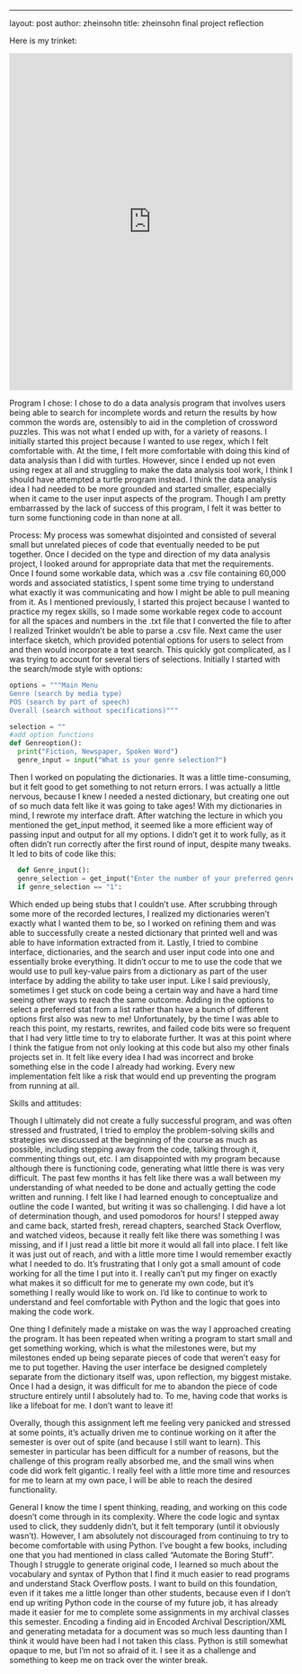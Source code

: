 ---
layout: post
author: zheinsohn
title: zheinsohn final project reflection

Here is my trinket:
<iframe src="https://trinket.io/embed/python/b2fd756eb9" width="100%" height="600" frameborder="0" marginwidth="0" marginheight="0" allowfullscreen></iframe>

Program I chose:
I chose to do a data analysis program that involves users being able to search for incomplete words and return the results by how common the words are, ostensibly to aid in the completion of crossword puzzles. This was not what I ended up with, for a variety of reasons. I initially started this project because I wanted to use regex, which I felt comfortable with. At the time, I felt more comfortable with doing this kind of data analysis than I did with turtles. However, since I ended up not even using regex at all and struggling to make the data analysis tool work, I think I should have attempted a turtle program instead. I think the data analysis idea I had needed to be more grounded and started smaller, especially when it came to the user input aspects of the program. Though I am pretty embarrassed by the lack of success of this program, I felt it was better to turn some functioning code in than none at all.

Process:
My process was somewhat disjointed and consisted of several small but unrelated pieces of code that eventually needed to be put together.
Once I decided on the type and direction of my data analysis project, I looked around for appropriate data that met the requirements. Once I found some workable data, which was a .csv file containing 60,000 words and associated statistics, I spent some time trying to understand what exactly it was communicating and how I might be able to pull meaning from it. As I mentioned previously, I started this project because I wanted to practice my regex skills, so I made some workable regex code to account for all the spaces and numbers in the .txt file that I converted the file to after I realized Trinket wouldn’t be able to parse a .csv file.
Next came the user interface sketch, which provided potential options for users to select from and then would incorporate a text search. This quickly got complicated, as I was trying to account for several tiers of selections. Initially I started with the search/mode style with options:

```python
options = """Main Menu
Genre (search by media type)
POS (search by part of speech)
Overall (search without specifications)"""

selection = ""
#add option functions
def Genreoption():
  print("Fiction, Newspaper, Spoken Word")
  genre_input = input("What is your genre selection?")
```

Then I worked on populating the dictionaries. It was a little time-consuming, but it felt good to get something to not return errors. I was actually a little nervous, because I knew I needed a nested dictionary, but creating one out of so much data felt like it was going to take ages!
With my dictionaries in mind, I rewrote my interface draft. After watching the lecture in which you mentioned the get_input method, it seemed like a more efficient way of passing input and output for all my options. I didn’t get it to work fully, as it often didn’t run correctly after the first round of input, despite many tweaks. It led to bits of code like this:

```python
  def Genre_input():
  genre_selection = get_input("Enter the number of your preferred genre:", ["Fiction","Newspaper", "Spoken Word"])
  if genre_selection == "1":
```

Which ended up being stubs that I couldn’t use.
After scrubbing through some more of the recorded lectures, I realized my dictionaries weren’t exactly what I wanted them to be, so I worked on refining them and was able to successfully create a nested dictionary that printed well and was able to have information extracted from it.
Lastly, I tried to combine interface, dictionaries, and the search and user input code into one and essentially broke everything. It didn’t occur to me to use the code that we would use to pull key-value pairs from a dictionary as part of the user interface by adding the ability to take user input. Like I said previously, sometimes I get stuck on code being a certain way and have a hard time seeing other ways to reach the same outcome. Adding in the options to select a preferred stat from a list rather than have a bunch of different options first also was new to me! Unfortunately, by the time I was able to reach this point, my restarts, rewrites, and failed code bits were so frequent that I had very little time to try to elaborate further. It was at this point where I think the fatigue from not only looking at this code but also my other finals projects set in. It felt like every idea I had was incorrect and broke something else in the code I already had working. Every new implementation felt like a risk that would end up preventing the program from running at all.

Skills and attitudes:

Though I ultimately did not create a fully successful program, and was often stressed and frustrated, I tried to employ the problem-solving skills and strategies we discussed at the beginning of the course as much as possible, including stepping away from the code, talking through it, commenting things out, etc. I am disappointed with my program because although there is functioning code, generating what little there is was very difficult. The past few months it has felt like there was a wall between my understanding of what needed to be done and actually getting the code written and running. I felt like I had learned enough to conceptualize and outline the code I wanted, but writing it was so challenging. I did have a lot of determination though, and used pomodoros for hours! I stepped away and came back, started fresh, reread chapters, searched Stack Overflow, and watched videos, because it really felt like there was something I was missing, and if I just read a little bit more it would all fall into place. I felt like it was just out of reach, and with a little more time I would remember exactly what I needed to do. It’s frustrating that I only got a small amount of code working for all the time I put into it. I really can’t put my finger on exactly what makes it so difficult for me to generate my own code, but it’s something I really would like to work on. I’d like to continue to work to understand and feel comfortable with Python and the logic that goes into making the code work.

One thing I definitely made a mistake on was the way I approached creating the program. It has been repeated when writing a program to start small and get something working, which is what the milestones were, but my milestones ended up being separate pieces of code that weren’t easy for me to put together. Having the user interface be designed completely separate from the dictionary itself was, upon reflection, my biggest mistake. Once I had a design, it was difficult for me to abandon the piece of code structure entirely until I absolutely had to. To me, having code that works is like a lifeboat for me. I don’t want to leave it!

Overally, though this assignment left me feeling very panicked and stressed at some points, it’s actually driven me to continue working on it after the semester is over out of spite (and because I still want to learn). This semester in particular has been difficult for a number of reasons, but the challenge of this program really absorbed me, and the small wins when code did work felt gigantic. I really feel with a little more time and resources for me to learn at my own pace, I will be able to reach the desired functionality.

General
I know the time I spent thinking, reading, and working on this code doesn’t come through in its complexity. Where the code logic and syntax used to click, they suddenly didn’t, but it felt temporary (until it obviously wasn’t). However, I am absolutely not discouraged from continuing to try to become comfortable with using Python. I’ve bought a few books, including one that you had mentioned in class called “Automate the Boring Stuff”. Though I struggle to generate original code, I learned so much about the vocabulary and syntax of Python that I find it much easier to read programs and understand Stack Overflow posts. I want to build on this foundation, even if it takes me a little longer than other students, because even if I don’t end up writing Python code in the course of my future job, it has already made it easier for me to complete some assignments in my archival classes this semester. Encoding a finding aid in Encoded Archival Description/XML and generating metadata for a document was so much less daunting than I think it would have been had I not taken this class. Python is still somewhat opaque to me, but I’m not so afraid of it. I see it as a challenge and something to keep me on track over the winter break.
